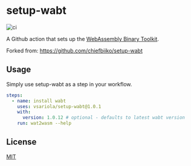# setup-wabt

![ci](https://github.com/vsariola/setup-wabt/workflows/ci/badge.svg)

A Github action that sets up the [WebAssembly Binary Toolkit](https://github.com/WebAssembly/wabt).

Forked from: https://github.com/chiefbiiko/setup-wabt

## Usage

Simply use setup-wabt as a step in your workflow.

``` yaml
steps:
  - name: install wabt
    uses: vsariola/setup-wabt@1.0.1
    with:
      version: 1.0.12 # optional - defaults to latest wabt version
    run: wat2wasm --help
```

## License

[MIT](./LICENSE)
